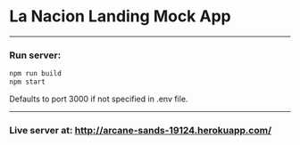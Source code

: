 # La Nacion Landing Mock App
---
### Run server:
```bash
npm run build
npm start
```
Defaults to port 3000 if not specified in .env file.

---
### Live server at: http://arcane-sands-19124.herokuapp.com/


